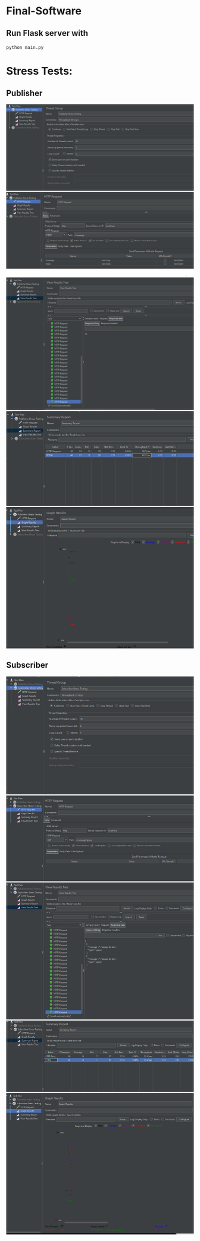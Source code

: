 # Final-Software
 
## Run Flask server with
```
python main.py
```

# Stress Tests:
## Publisher
![alt text](/imgs/pub1.png "Title")
![alt text](/imgs/pub2.png "Title")
![alt text](/imgs/pub3.png "Title")
![alt text](/imgs/pub4.png "Title")
![alt text](/imgs/pub5.png "Title")

## Subscriber
![alt text](/imgs/sub1.png "Title")
![alt text](/imgs/sub2.png "Title")
![alt text](/imgs/sub3.png "Title")
![alt text](/imgs/sub4.png "Title")
![alt text](/imgs/sub5.png "Title")